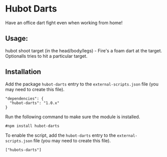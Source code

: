 # Hubot Darts

Have an office dart fight even when working from home!

## Usage:

hubot shoot target (in the head/body/legs) - Fire's a foam dart at the target.
Optionalls tries to hit a particular target.

## Installation

Add the package `hubot-darts` entry to the `external-scripts.json` file
(you may need to create this file).

    "dependencies": {
      "hubot-darts": "1.0.x"
    }

Run the following command to make sure the module is installed.

    #npm install hubot-darts

To enable the script, add the `hubot-darts` entry to the `external-scripts.json`
file (you may need to create this file).

    ["hubots-darts"]
